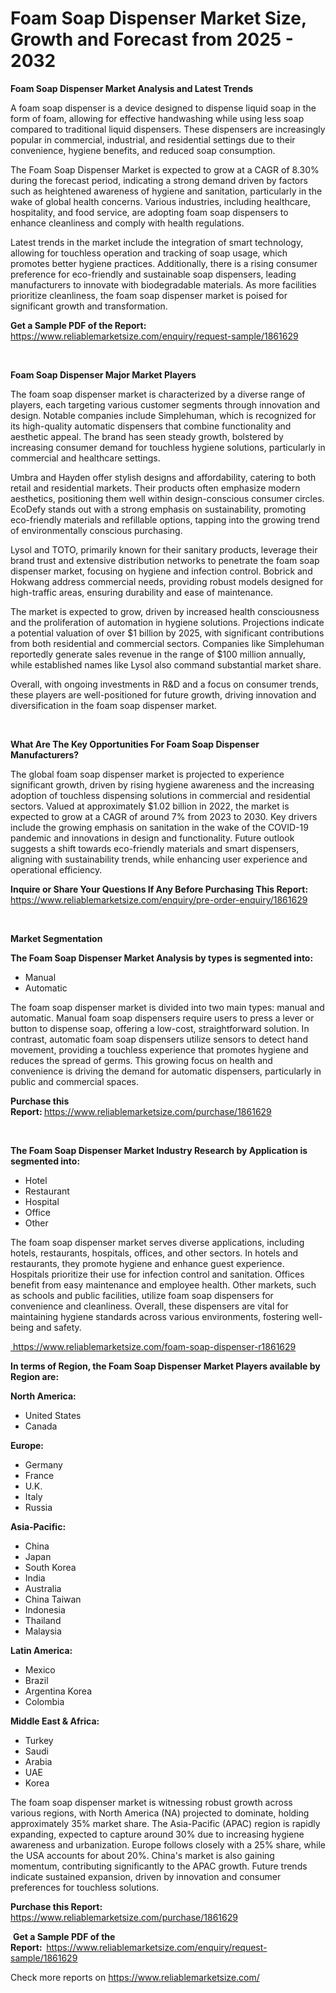 <p><h1>Foam Soap Dispenser Market Size, Growth and Forecast from 2025 - 2032</h1></p><p><strong>Foam Soap Dispenser Market Analysis and Latest Trends</strong></p>
<p><p>A foam soap dispenser is a device designed to dispense liquid soap in the form of foam, allowing for effective handwashing while using less soap compared to traditional liquid dispensers. These dispensers are increasingly popular in commercial, industrial, and residential settings due to their convenience, hygiene benefits, and reduced soap consumption.</p><p>The Foam Soap Dispenser Market is expected to grow at a CAGR of 8.30% during the forecast period, indicating a strong demand driven by factors such as heightened awareness of hygiene and sanitation, particularly in the wake of global health concerns. Various industries, including healthcare, hospitality, and food service, are adopting foam soap dispensers to enhance cleanliness and comply with health regulations.</p><p>Latest trends in the market include the integration of smart technology, allowing for touchless operation and tracking of soap usage, which promotes better hygiene practices. Additionally, there is a rising consumer preference for eco-friendly and sustainable soap dispensers, leading manufacturers to innovate with biodegradable materials. As more facilities prioritize cleanliness, the foam soap dispenser market is poised for significant growth and transformation.</p></p>
<p><strong>Get a Sample PDF of the Report:&nbsp;</strong> <a href="https://www.reliablemarketsize.com/enquiry/request-sample/1861629?utm_campaign=1103&utm_medium=2&utm_source=Github&utm_content=ia&utm_term=16022025&utm_id=foam-soap-dispenser">https://www.reliablemarketsize.com/enquiry/request-sample/1861629</a></p>
<p>&nbsp;</p>
<p><strong>Foam Soap Dispenser Major Market Players</strong></p>
<p><p>The foam soap dispenser market is characterized by a diverse range of players, each targeting various customer segments through innovation and design. Notable companies include Simplehuman, which is recognized for its high-quality automatic dispensers that combine functionality and aesthetic appeal. The brand has seen steady growth, bolstered by increasing consumer demand for touchless hygiene solutions, particularly in commercial and healthcare settings.</p><p>Umbra and Hayden offer stylish designs and affordability, catering to both retail and residential markets. Their products often emphasize modern aesthetics, positioning them well within design-conscious consumer circles. EcoDefy stands out with a strong emphasis on sustainability, promoting eco-friendly materials and refillable options, tapping into the growing trend of environmentally conscious purchasing.</p><p>Lysol and TOTO, primarily known for their sanitary products, leverage their brand trust and extensive distribution networks to penetrate the foam soap dispenser market, focusing on hygiene and infection control. Bobrick and Hokwang address commercial needs, providing robust models designed for high-traffic areas, ensuring durability and ease of maintenance.</p><p>The market is expected to grow, driven by increased health consciousness and the proliferation of automation in hygiene solutions. Projections indicate a potential valuation of over $1 billion by 2025, with significant contributions from both residential and commercial sectors. Companies like Simplehuman reportedly generate sales revenue in the range of $100 million annually, while established names like Lysol also command substantial market share.</p><p>Overall, with ongoing investments in R&D and a focus on consumer trends, these players are well-positioned for future growth, driving innovation and diversification in the foam soap dispenser market.</p></p>
<p>&nbsp;</p>
<p><strong>What Are The Key Opportunities For Foam Soap Dispenser Manufacturers?</strong></p>
<p><p>The global foam soap dispenser market is projected to experience significant growth, driven by rising hygiene awareness and the increasing adoption of touchless dispensing solutions in commercial and residential sectors. Valued at approximately $1.02 billion in 2022, the market is expected to grow at a CAGR of around 7% from 2023 to 2030. Key drivers include the growing emphasis on sanitation in the wake of the COVID-19 pandemic and innovations in design and functionality. Future outlook suggests a shift towards eco-friendly materials and smart dispensers, aligning with sustainability trends, while enhancing user experience and operational efficiency.</p></p>
<p><strong>Inquire or Share Your Questions If Any Before Purchasing This Report:</strong> <a href="https://www.reliablemarketsize.com/enquiry/pre-order-enquiry/1861629?utm_campaign=1103&utm_medium=2&utm_source=Github&utm_content=ia&utm_term=16022025&utm_id=foam-soap-dispenser">https://www.reliablemarketsize.com/enquiry/pre-order-enquiry/1861629</a></p>
<p>&nbsp;</p>
<p><strong>Market Segmentation</strong></p>
<p><strong>The Foam Soap Dispenser Market Analysis by types is segmented into:</strong></p>
<p><ul><li>Manual</li><li>Automatic</li></ul></p>
<p><p>The foam soap dispenser market is divided into two main types: manual and automatic. Manual foam soap dispensers require users to press a lever or button to dispense soap, offering a low-cost, straightforward solution. In contrast, automatic foam soap dispensers utilize sensors to detect hand movement, providing a touchless experience that promotes hygiene and reduces the spread of germs. This growing focus on health and convenience is driving the demand for automatic dispensers, particularly in public and commercial spaces.</p></p>
<p><strong>Purchase this Report:&nbsp;</strong><a href="https://www.reliablemarketsize.com/purchase/1861629?utm_campaign=1103&utm_medium=2&utm_source=Github&utm_content=ia&utm_term=16022025&utm_id=foam-soap-dispenser">https://www.reliablemarketsize.com/purchase/1861629</a></p>
<p>&nbsp;</p>
<p><strong>The Foam Soap Dispenser Market Industry Research by Application is segmented into:</strong></p>
<p><ul><li>Hotel</li><li>Restaurant</li><li>Hospital</li><li>Office</li><li>Other</li></ul></p>
<p><p>The foam soap dispenser market serves diverse applications, including hotels, restaurants, hospitals, offices, and other sectors. In hotels and restaurants, they promote hygiene and enhance guest experience. Hospitals prioritize their use for infection control and sanitation. Offices benefit from easy maintenance and employee health. Other markets, such as schools and public facilities, utilize foam soap dispensers for convenience and cleanliness. Overall, these dispensers are vital for maintaining hygiene standards across various environments, fostering well-being and safety.</p></p>
<p><a href="https://www.reliablemarketsize.com/foam-soap-dispenser-r1861629?utm_campaign=1103&utm_medium=2&utm_source=Github&utm_content=ia&utm_term=16022025&utm_id=foam-soap-dispenser">&nbsp;https://www.reliablemarketsize.com/foam-soap-dispenser-r1861629</a></p>
<p><strong>In terms of Region, the Foam Soap Dispenser Market Players available by Region are:</strong></p>
<p>
    <p> <strong> North America: </strong>
        <ul>
            <li>United States</li>
            <li>Canada</li>
        </ul>
        </p> 
    <p> <strong> Europe: </strong>
        <ul>
            <li>Germany</li>
            <li>France</li>
            <li>U.K.</li>
            <li>Italy</li>
            <li>Russia</li>
        </ul>
        </p> 
    <p> <strong> Asia-Pacific: </strong>
        <ul>
            <li>China</li>
            <li>Japan</li>
            <li>South Korea</li>
            <li>India</li>
            <li>Australia</li>
            <li>China Taiwan</li>
            <li>Indonesia</li>
            <li>Thailand</li>
            <li>Malaysia</li>
        </ul>
        </p> 
    <p> <strong> Latin America: </strong>
        <ul>
            <li>Mexico</li>
            <li>Brazil</li>
            <li>Argentina Korea</li>
            <li>Colombia</li>
        </ul>
        </p> 
    <p> <strong> Middle East & Africa: </strong>
        <ul>
            <li>Turkey</li>
            <li>Saudi</li>
            <li>Arabia</li>
            <li>UAE</li>
            <li>Korea</li>
        </ul>
    </p>
    </p>
<p><p>The foam soap dispenser market is witnessing robust growth across various regions, with North America (NA) projected to dominate, holding approximately 35% market share. The Asia-Pacific (APAC) region is rapidly expanding, expected to capture around 30% due to increasing hygiene awareness and urbanization. Europe follows closely with a 25% share, while the USA accounts for about 20%. China's market is also gaining momentum, contributing significantly to the APAC growth. Future trends indicate sustained expansion, driven by innovation and consumer preferences for touchless solutions.</p></p>
<p><strong>Purchase this Report: </strong><a href="https://www.reliablemarketsize.com/purchase/1861629?utm_campaign=1103&utm_medium=2&utm_source=Github&utm_content=ia&utm_term=16022025&utm_id=foam-soap-dispenser">https://www.reliablemarketsize.com/purchase/1861629</a></p>
<p>&nbsp;<strong>Get a Sample PDF of the Report:&nbsp;&nbsp;</strong><a href="https://www.reliablemarketsize.com/enquiry/request-sample/1861629?utm_campaign=1103&utm_medium=2&utm_source=Github&utm_content=ia&utm_term=16022025&utm_id=foam-soap-dispenser">https://www.reliablemarketsize.com/enquiry/request-sample/1861629</a></p>
<p><strong></strong></p>
<p>Check more reports on <a href="https://www.reliablemarketsize.com/?utm_campaign=1103&utm_medium=2&utm_source=Github&utm_content=ia&utm_term=16022025&utm_id=foam-soap-dispenser">https://www.reliablemarketsize.com/</a></p>